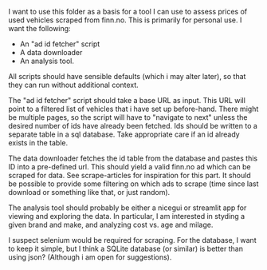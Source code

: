 I want to use this folder as a basis for a tool I can use to assess prices of used vehicles scraped from finn.no. This is primarily for personal use. I want the following:

- An "ad id fetcher" script
- A data downloader
- An analysis tool.

All scripts should have sensible defaults (which i may alter later), so that they can run without additional context.

The "ad id fetcher" script should take a base URL as input. This URL will point to a filtered list of vehicles that i have set up before-hand. There might be multiple pages, so the script will have to "navigate to next" unless the desired number of ids have already been fetched. Ids should be written to a separate table in a sql database. Take appropriate care if an id already exists in the table.

The data downloader fetches the id table from the database and pastes this ID into a pre-defined url. This should yield a valid finn.no ad which can be scraped for data. See scrape-articles for inspiration for this part. It should be possible to provide some filtering on which ads to scrape (time since last download or something like that, or just random).

The analysis tool should probably be either a nicegui or streamlit app for viewing and exploring the data. In particular, I am interested in styding a given brand and make, and analyzing cost vs. age and milage.

I suspect selenium would be required for scraping. For the database, I want to keep it simple, but I think a SQLite database (or similar) is better than using json? (Although i am open for suggestions).